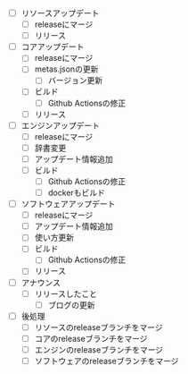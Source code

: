- [ ] リソースアップデート
  - [ ] releaseにマージ
  - [ ] リリース
- [ ] コアアップデート
  - [ ] releaseにマージ
  - [ ] metas.jsonの更新
    - [ ] バージョン更新
  - [ ] ビルド
    - [ ] Github Actionsの修正
  - [ ] リリース
- [ ] エンジンアップデート
  - [ ] releaseにマージ
  - [ ] 辞書変更
  - [ ] アップデート情報追加
  - [ ] ビルド
    - [ ] Github Actionsの修正
    - [ ] dockerもビルド
- [ ] ソフトウェアアップデート
  - [ ] releaseにマージ
  - [ ] アップデート情報追加
  - [ ] 使い方更新
  - [ ] ビルド
    - [ ] Github Actionsの修正
  - [ ] リリース
- [ ] アナウンス
  - [ ] リリースしたこと
    - [ ] ブログの更新
- [ ] 後処理
  - [ ] リソースのreleaseブランチをマージ
  - [ ] コアのreleaseブランチをマージ
  - [ ] エンジンのreleaseブランチをマージ
  - [ ] ソフトウェアのreleaseブランチをマージ
